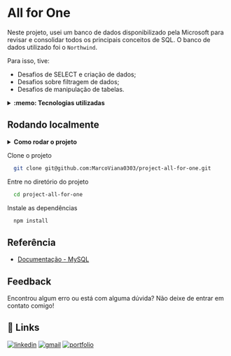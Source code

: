 
# All for One

Neste projeto, usei um banco de dados disponibilizado pela Microsoft para revisar e consolidar todos os principais conceitos de SQL. O banco de dados utilizado foi o `Northwind`.

Para isso, tive:

- Desafios de SELECT e criação de dados;
- Desafios sobre filtragem de dados;
- Desafios de manipulação de tabelas.

<details>
  <summary><strong>:memo: Tecnologias utilizadas</strong></summary><br />

- `docker`
- `docker-compose`
- `MySql`

</details>

## Rodando localmente

<details>
  <summary><strong>Como rodar o projeto</strong></summary></br>

  **Com Docker:**

  ** :warning: Antes de começar, seu docker-compose precisa estar na versão 1.29 ou superior. [Veja aqui](https://www.digitalocean.com/community/tutorials/how-to-install-and-use-docker-compose-on-ubuntu-20-04-pt) ou [na documentação](https://docs.docker.com/compose/install/) como instalá-lo. No primeiro artigo, você pode substituir onde está com `1.26.0` por `1.29.2`.**

- [ ] `docker-compose up -d --build`
- [ ] `docker exec -it all_for_one bash`
- [ ] `npm install`

**Localmente:**

**Necessita ter um banco de dados(MySql) instalado localmente**

</details>

Clone o projeto

```bash
  git clone git@github.com:MarcoViana0303/project-all-for-one.git
```

Entre no diretório do projeto

```bash
  cd project-all-for-one
```

Instale as dependências

```bash
  npm install
```

## Referência

 - [Documentação - MySQL](https://docs.oracle.com/en-us/iaas/mysql-database/doc/getting-started.html)

## Feedback

Encontrou algum erro ou está com alguma dúvida? Não deixe de entrar em contato comigo!


## 🔗 Links
[![linkedin](https://img.shields.io/badge/linkedin-0A66C2?style=for-the-badge&logo=linkedin&logoColor=white)](https://www.linkedin.com/in/marco-viana2022/)
[![gmail](https://img.shields.io/badge/Gmail-D14836?style=for-the-badge&logo=gmail&logoColor=white)](https://marcoviana.dev@gmail.com/)
[![portfolio](https://img.shields.io/badge/my_portfolio-000?style=for-the-badge&logo=ko-fi&logoColor=white)](https://marcoviana-dev.vercel.app/)
